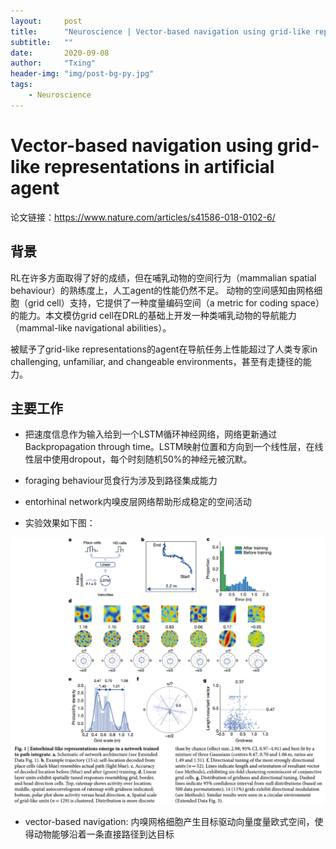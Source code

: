 ```yaml
---
layout:     post
title:      "Neuroscience | Vector-based navigation using grid-like representations"
subtitle:   ""
date:       2020-09-08
author:     "Txing"
header-img: "img/post-bg-py.jpg"
tags:
    - Neuroscience
---
```


# Vector-based navigation using grid-like representations in artificial agent

论文链接：https://www.nature.com/articles/s41586-018-0102-6/

## 背景

RL在许多方面取得了好的成绩，但在哺乳动物的空间行为（mammalian spatial behaviour）的熟练度上，人工agent的性能仍然不足。 动物的空间感知由网格细胞（grid cell）支持，它提供了一种度量编码空间（a metric for coding space）的能力。本文模仿grid cell在DRL的基础上开发一种类哺乳动物的导航能力（mammal-like navigational abilities）。

被赋予了grid-like representations的agent在导航任务上性能超过了人类专家in challenging, unfamiliar,
and changeable environments，甚至有走捷径的能力。

## 主要工作

- 把速度信息作为输入给到一个LSTM循环神经网络，网络更新通过Backpropagation through time。LSTM映射位置和方向到一个线性层，在线性层中使用dropout，每个时刻随机50%的神经元被沉默。

- foraging behaviour觅食行为涉及到路径集成能力
- entorhinal network内嗅皮层网络帮助形成稳定的空间活动
- 实验效果如下图：

![](https://raw.githubusercontent.com/txing-casia/txing-casia.github.io/master/img/20200914-1.png)

- vector-based navigation: 内嗅网格细胞产生目标驱动向量度量欧式空间，使得动物能够沿着一条直接路径到达目标





















